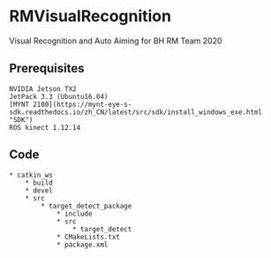 # RMVisualRecognition
Visual Recognition and Auto Aiming for BH RM Team 2020

## Prerequisites
    NVIDIA Jetson TX2
    JetPack 3.3 (Ubuntu16.04)
    [MYNT 2100](https://mynt-eye-s-sdk.readthedocs.io/zh_CN/latest/src/sdk/install_windows_exe.html "SDK")
    ROS kinect 1.12.14
    
## Code
    * catkin_ws
        * build
        * devel
        * src
            * target_detect_package
                * include
                * src
                    * target_detect
                * CMakeLists.txt
                * package.xml
                
                
                
                








